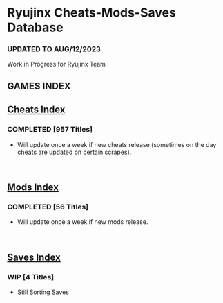 # Ryujinx Cheats-Mods-Saves Database

### UPDATED TO AUG/12/2023

Work in Progress for Ryujinx Team


## GAMES INDEX

## [Cheats Index](Cheats.md)
### COMPLETED [957 Titles]
- Will update once a week if new cheats release (sometimes on the day cheats are updated on certain scrapes).
</br>

## [Mods Index](Mods.md)
### COMPLETED [56 Titles]
- Will update once a week if new mods release.
</br>

## [Saves Index](Saves.md)
### WIP [4 Titles] 
- Still Sorting Saves
